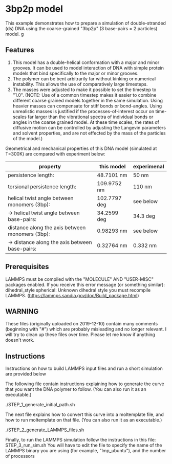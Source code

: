 3bp2p model
====================

This example demonstrates how to prepare a simulation of double-stranded (ds)
DNA using the coarse-grained "3bp2p" (3 base-pairs = 2 particles) model.
g
##    Features

1) This model has a double-helical conformation with a major and minor grooves.
It can be used to model interaction of DNA with simple protein models
that bind specifically to the major or minor grooves.
2) The polymer can be bent arbitrarily far without kinking or numerical
instability.  This allows the use of comparatively large timesteps.
3) The masses were adjusted to make it possible to set the timestep to "1.0".
(NOTE: Use of a common timestep makes it easier to combine different coarse
grained models together in the same simulation.  Using heavier masses can
compensate for stiff bonds or bond-angles.  Using unrealistic masses is
justified if the processes-of-interest occur on time-scales far larger
than the vibrational spectra of individual bonds or angles in the coarse
grained model.  At these time scales, the rates of diffusive motion can
be controlled by adjusting the Langevin parameters and solvent properties,
and are not effected by the mass of the particles of the model.)

Geometrical and mechanical properties of this DNA model (simulated at T=300K)
are compared with experiment below:

| property                                       |  this model  | experimenal |
|------------------------------------------------|--------------|-------------|
| persistence length:                            |  48.7101 nm  |     50 nm   |
| torsional persistence length:                  | 109.9752 nm  |    110 nm   |
| helical twist angle between monomers (3bp):    | 102.7797 deg |  see below  |
| -> helical twist angle between base-pairs:     |  34.2599 deg |   34.3 deg  |
| distance along the axis between monomers (3bp):|  0.98293 nm  |  see below  |
| -> distance along the axis between base-pairs: |  0.32764 nm  |   0.332 nm  |

##    Prerequisites

LAMMPS must be compiled with the "MOLECULE" AND "USER-MISC" packages enabled.
If you receive this error message (or something similar):
dihedral_style spherical: Unknown dihedral style
you must recompile LAMMPS. (https://lammps.sandia.gov/doc/Build_package.html)

##    WARNING

These files (originally uploaded on 2019-12-10) contain many comments
(beginning with "#") which are probably misleading and no longer relevant.
I will try to clean up these files over time.
Please let me know if anything doesn't work.

##    Instructions

Instructions on how to build LAMMPS input files and 
run a short simulation are provided below

The following file contain instructions explaining how to generate
the curve that you want the DNA polymer to follow.
(You can also run it as an executable.)

   ./STEP_1_generate_initial_path.sh

The next file explains how to convert this curve into a moltemplate file, and
how to run moltemplate on that file. (You can also run it as an executable.)

   ./STEP_2_generate_LAMMPS_files.sh

Finally, to run the LAMMPS simulation follow the instructions in this file:
STEP_3_run_sim.sh
You will have to edit the file to specify the name of the LAMMPS binary
you are using (for example, "lmp_ubuntu"), and the number of processors
